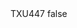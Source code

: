 <?xml version="1.0" encoding="UTF-8"?>
<CustomMetadata xmlns="http://soap.sforce.com/2006/04/metadata">
    <label>TXU447</label>
    <protected>false</protected>
</CustomMetadata>
